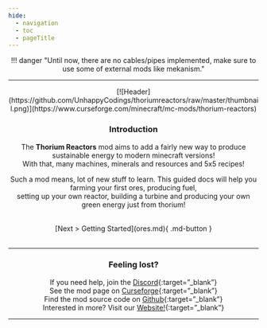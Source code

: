 ```yaml
---
hide:
  - navigation
  - toc
  - pageTitle
---
```


<center>
!!! danger "Until now, there are no cables/pipes implemented, make sure to use some of external mods like mekanism."

<hr>
[![Header](https://github.com/UnhappyCodings/thoriumreactors/raw/master/thumbnail.png)](https://www.curseforge.com/minecraft/mc-mods/thorium-reactors)

### Introduction

The **Thorium Reactors** mod aims to add a fairly new way to produce sustainable energy to modern minecraft versions! <br>
With that, many machines, minerals and resources and 5x5 recipes!

Such a mod means, lot of new stuff to learn. This guided docs will help you farming your first ores, producing fuel, <br>
setting up your own reactor, building a turbine and producing your own green energy just from thorium!

<br>
[Next > Getting Started](ores.md){ .md-button }
<br><br>
<hr>

### Feeling lost?

<b class="si si-discord"></b> If you need help, join the [Discord](https://discord.intelligence-modding.de/){:target=”_blank”}  
<b class="si si-curseforge"></b> See the mod page on [Curseforge](https://www.curseforge.com/minecraft/mc-mods/thorium-reactors){:target=”_blank”}  
<b class="si si-github"></b> Find the mod source code on [Github](https://github.com/UnhappyCodings/thoriumreactors){:target=”_blank”}  
<b class="si si-internetexplorer"></b> Interested in more? Visit our [Website!](https://intelligence-modding.de/){:target=”_blank”}  

</center>

<hr>